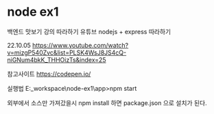 # node ex1
백엔드 맛보기 강의 따라하기
유튜브 nodejs + express 따라하기

22.10.05
https://www.youtube.com/watch?v=mizgP540Zvc&list=PLSK4WsJ8JS4cQ-niGNum4bkK_THHOizTs&index=25

참고사이트
https://codepen.io/

실행법
E:\_workspace\node-ex1\app>npm start

외부에서 소스만 가져갔을시
npm install 하면 package.json 으로 설치가 된다.